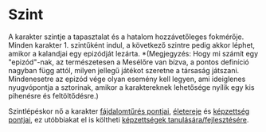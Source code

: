 # Szint

A karakter szintje a tapasztalat és a hatalom hozzávetőleges fokmérője. Minden karakter 1. szintűként indul, a következő szintre pedig akkor léphet, amikor a kalandjai egy epizódját lezárta. *(Megjegyzés: Hogy mi számít egy "epizód"-nak, az természetesen a Mesélőre van bízva, a pontos definíció nagyban függ attól, milyen jellegű játékot szeretne a társaság játszani. Mindenesetre az epizód vége olyan esemény kell legyen, ami ideiglenes nyugvópontja a sztorinak, amikor a karaktereknek lehetősége nyílik egy kis pihenésre és feltöltődésre.)

Szintlépéskor nő a karakter [fájdalomtűrés pontjai](character:fp), [életereje](character:ep) és [képzettség pontjai](character:kp), ez utóbbiakat el is költheti [képzettségek tanulására/fejlesztésére](rule:learning_skills).